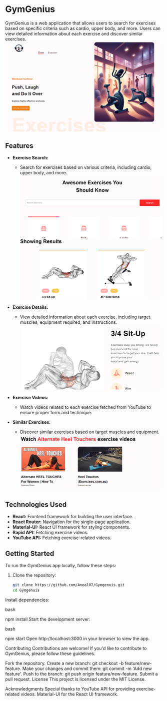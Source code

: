 # GymGenius

GymGenius is a web application that allows users to search for exercises based on specific criteria such as cardio, upper body, and more. Users can view detailed information about each exercise and discover similar exercises.
![Image](./images/1.png)
## Features

- **Exercise Search:**
  - Search for exercises based on various criteria, including cardio, upper body, and more.
![Image](./images/2.png)
![Image](./images/3.png)
- **Exercise Details:**
  - View detailed information about each exercise, including target muscles, equipment required, and instructions.
![Image](./images/4.png)
- **Exercise Videos:**
  - Watch videos related to each exercise fetched from YouTube to ensure proper form and technique.

- **Similar Exercises:**
  - Discover similar exercises based on target muscles and equipment.
![Image](./images/5.png)
## Technologies Used

- **React:** Frontend framework for building the user interface.
- **React Router:** Navigation for the single-page application.
- **Material-UI:** React UI framework for styling components.
- **Rapid API:** Fetching exercise videos.
- **YouTube API:** Fetching exercise-related videos.

## Getting Started

To run the GymGenius app locally, follow these steps:

1. Clone the repository:

   ```bash
   git clone https://github.com/Aneal07/Gymgenuis.git
   cd Gymgenuis

Install dependencies:

bash

npm install
Start the development server:

bash

npm start
Open http://localhost:3000 in your browser to view the app.


Contributing
Contributions are welcome! If you'd like to contribute to GymGenius, please follow these guidelines.

Fork the repository.
Create a new branch: git checkout -b feature/new-feature.
Make your changes and commit them: git commit -m 'Add new feature'.
Push to the branch: git push origin feature/new-feature.
Submit a pull request.
License
This project is licensed under the MIT License.

Acknowledgments
Special thanks to YouTube API for providing exercise-related videos.
Material-UI for the React UI framework.